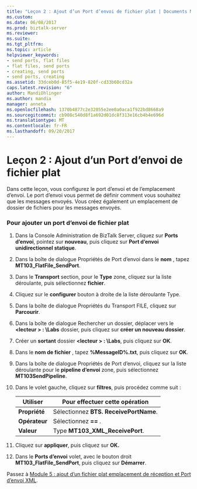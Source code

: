 ```yaml
---
title: "Leçon 2 : Ajout d’un Port d’envoi de fichier plat | Documents Microsoft"
ms.custom: 
ms.date: 06/08/2017
ms.prod: biztalk-server
ms.reviewer: 
ms.suite: 
ms.tgt_pltfrm: 
ms.topic: article
helpviewer_keywords:
- send ports, flat files
- flat files, send ports
- creating, send ports
- send ports, creating
ms.assetid: 33dceb0d-85f5-4e19-820f-cd33b60cd32a
caps.latest.revision: "6"
author: MandiOhlinger
ms.author: mandia
manager: anneta
ms.openlocfilehash: 1370b4877c2e32055e2ee0a0aca1f922bd8668a9
ms.sourcegitcommit: cb908c540d8f1a692d01dc8f313e16cb4b4e696d
ms.translationtype: MT
ms.contentlocale: fr-FR
ms.lasthandoff: 09/20/2017
---
```

# <a name="lesson-2-adding-a-flat-file-send-port"></a>Leçon 2 : Ajout d’un Port d’envoi de fichier plat
Dans cette leçon, vous configurez le port d’envoi et de l’emplacement d’envoi. Le port d’envoi vous permet de définir comment vous souhaitez que les messages envoyés. Vous créez également un emplacement de dossier de fichiers pour les messages envoyés.  
  
### <a name="to-add-a-flat-file-send-port"></a>Pour ajouter un port d’envoi de fichier plat  
  
1.  Dans la Console Administration de BizTalk Server, cliquez sur **Ports d’envoi**, pointez sur **nouveau**, puis cliquez sur **Port d’envoi unidirectionnel statique**.  
  
2.  Dans la boîte de dialogue Propriétés de Port d’envoi dans le **nom** , tapez **MT103_FlatFile_SendPort**.  
  
3.  Dans le **Transport** section, pour le **Type** zone, cliquez sur la liste déroulante, puis sélectionnez **fichier**.  
  
4.  Cliquez sur le **configurer** bouton à droite de la liste déroulante Type.  
  
5.  Dans la boîte de dialogue Propriétés du Transport FILE, cliquez sur **Parcourir**.  
  
6.  Dans la boîte de dialogue Rechercher un dossier, déplacer vers le  **\<lecteur > : \Labs** dossier, puis cliquez sur **créer un nouveau dossier**.  
  
7.  Créer un **sortant** dossier  **\<lecteur > : \Labs**, puis cliquez sur **OK**.  
  
8.  Dans le **nom de fichier** , tapez **%MessageID%.txt**, puis cliquez sur **OK**.  
  
9. Dans la boîte de dialogue Propriétés de Port d’envoi, cliquez sur la liste déroulante pour le **pipeline d’envoi** zone, puis sélectionnez **MT103SendPipeline**.  
  
10. Dans le volet gauche, cliquez sur **filtres**, puis procédez comme suit :  
  
    |Utiliser|Pour effectuer cette opération|  
    |--------------|----------------|  
    |**Propriété**|Sélectionnez **BTS. ReceivePortName**.|  
    |**Opérateur**|Sélectionnez  **==** .|  
    |**Valeur**|Type **MT103_XML_ReceivePort**.|  
  
11. Cliquez sur **appliquer**, puis cliquez sur **OK.**  
  
12. Dans le **Ports d’envoi** volet, avec le bouton droit **MT103_FlatFile_SendPort**, puis cliquez sur **Démarrer**.  
  
 Passez à [Module 5 : ajout d’un fichier plat emplacement de réception et Port d’envoi XML](../../adapters-and-accelerators/accelerator-swift/module-5-adding-a-flat-file-receive-location-and-xml-send-port.md).
